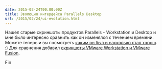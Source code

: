 ```yaml
---
date: 2015-02-24T00:00:00Z
title: Эволюция интерфейса Parallels Desktop
url: /2015/02/24/ui-evolution.html
---
```


Нашёл старые скриншоты продуктов Parallels - Workstation и Desktop и
мне было интересно сравнить как он изменялся с течением времени.
Можете теперь и вы посмотреть
[каким он был и насколько стал хорош](https://fotki.yandex.ru/users/ligurio/album/154640/).
:) Для сравнения добавил [скриншоты VMware Workstation и VMware Fusion](https://fotki.yandex.ru/users/ligurio/album/154639/).

Fin
